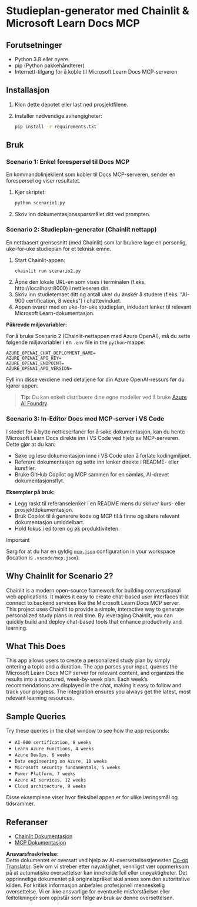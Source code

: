<!--
CO_OP_TRANSLATOR_METADATA:
{
  "original_hash": "a05fb941810e539147fec53aaadbb6fd",
  "translation_date": "2025-06-21T14:30:41+00:00",
  "source_file": "09-CaseStudy/docs-mcp/solution/python/README.md",
  "language_code": "no"
}
-->
# Studieplan-generator med Chainlit & Microsoft Learn Docs MCP

## Forutsetninger

- Python 3.8 eller nyere
- pip (Python pakkehåndterer)
- Internett-tilgang for å koble til Microsoft Learn Docs MCP-serveren

## Installasjon

1. Klon dette depotet eller last ned prosjektfilene.
2. Installer nødvendige avhengigheter:

   ```bash
   pip install -r requirements.txt
   ```

## Bruk

### Scenario 1: Enkel forespørsel til Docs MCP  
En kommandolinjeklient som kobler til Docs MCP-serveren, sender en forespørsel og viser resultatet.

1. Kjør skriptet:  
   ```bash
   python scenario1.py
   ```  
2. Skriv inn dokumentasjonsspørsmålet ditt ved prompten.

### Scenario 2: Studieplan-generator (Chainlit nettapp)  
En nettbasert grensesnitt (med Chainlit) som lar brukere lage en personlig, uke-for-uke studieplan for et teknisk emne.

1. Start Chainlit-appen:  
   ```bash
   chainlit run scenario2.py
   ```  
2. Åpne den lokale URL-en som vises i terminalen (f.eks. http://localhost:8000) i nettleseren din.  
3. Skriv inn studietemaet ditt og antall uker du ønsker å studere (f.eks. "AI-900 certification, 8 weeks") i chattevinduet.  
4. Appen svarer med en uke-for-uke studieplan, inkludert lenker til relevant Microsoft Learn-dokumentasjon.

**Påkrevde miljøvariabler:**  

For å bruke Scenario 2 (Chainlit-nettappen med Azure OpenAI), må du sette følgende miljøvariabler i en `.env` file in the `python`-mappe:

```
AZURE_OPENAI_CHAT_DEPLOYMENT_NAME=
AZURE_OPENAI_API_KEY=
AZURE_OPENAI_ENDPOINT=
AZURE_OPENAI_API_VERSION=
```

Fyll inn disse verdiene med detaljene for din Azure OpenAI-ressurs før du kjører appen.

> **Tip:** Du kan enkelt distribuere dine egne modeller ved å bruke [Azure AI Foundry](https://ai.azure.com/).

### Scenario 3: In-Editor Docs med MCP-server i VS Code

I stedet for å bytte nettleserfaner for å søke dokumentasjon, kan du hente Microsoft Learn Docs direkte inn i VS Code ved hjelp av MCP-serveren. Dette gjør at du kan:  
- Søke og lese dokumentasjon inne i VS Code uten å forlate kodingmiljøet.  
- Referere dokumentasjon og sette inn lenker direkte i README- eller kursfiler.  
- Bruke GitHub Copilot og MCP sammen for en sømløs, AI-drevet dokumentasjonsflyt.

**Eksempler på bruk:**  
- Legg raskt til referanselenker i en README mens du skriver kurs- eller prosjektdokumentasjon.  
- Bruk Copilot til å generere kode og MCP til å finne og sitere relevant dokumentasjon umiddelbart.  
- Hold fokus i editoren og øk produktiviteten.

> [!IMPORTANT]  
> Sørg for at du har en gyldig [`mcp.json`](../../../../../../09-CaseStudy/docs-mcp/solution/scenario3/mcp.json) configuration in your workspace (location is `.vscode/mcp.json`).

## Why Chainlit for Scenario 2?

Chainlit is a modern open-source framework for building conversational web applications. It makes it easy to create chat-based user interfaces that connect to backend services like the Microsoft Learn Docs MCP server. This project uses Chainlit to provide a simple, interactive way to generate personalized study plans in real time. By leveraging Chainlit, you can quickly build and deploy chat-based tools that enhance productivity and learning.

## What This Does

This app allows users to create a personalized study plan by simply entering a topic and a duration. The app parses your input, queries the Microsoft Learn Docs MCP server for relevant content, and organizes the results into a structured, week-by-week plan. Each week’s recommendations are displayed in the chat, making it easy to follow and track your progress. The integration ensures you always get the latest, most relevant learning resources.

## Sample Queries

Try these queries in the chat window to see how the app responds:

- `AI-900 certification, 8 weeks`
- `Learn Azure Functions, 4 weeks`
- `Azure DevOps, 6 weeks`
- `Data engineering on Azure, 10 weeks`
- `Microsoft security fundamentals, 5 weeks`
- `Power Platform, 7 weeks`
- `Azure AI services, 12 weeks`
- `Cloud architecture, 9 weeks`

Disse eksemplene viser hvor fleksibel appen er for ulike læringsmål og tidsrammer.

## Referanser

- [Chainlit Dokumentasjon](https://docs.chainlit.io/)  
- [MCP Dokumentasjon](https://github.com/MicrosoftDocs/mcp)

**Ansvarsfraskrivelse**:  
Dette dokumentet er oversatt ved hjelp av AI-oversettelsestjenesten [Co-op Translator](https://github.com/Azure/co-op-translator). Selv om vi streber etter nøyaktighet, vennligst vær oppmerksom på at automatiske oversettelser kan inneholde feil eller unøyaktigheter. Det opprinnelige dokumentet på originalspråket skal anses som den autoritative kilden. For kritisk informasjon anbefales profesjonell menneskelig oversettelse. Vi er ikke ansvarlige for eventuelle misforståelser eller feiltolkninger som oppstår som følge av bruk av denne oversettelsen.